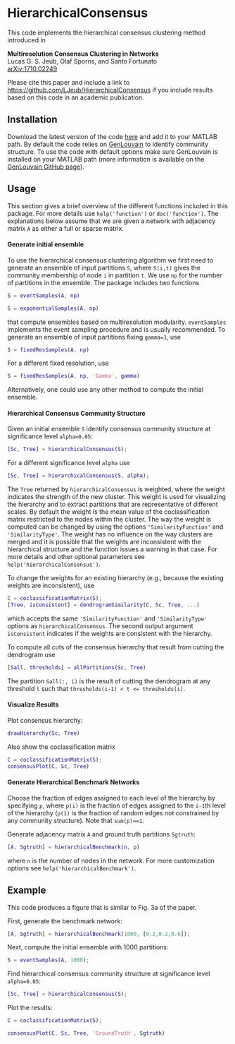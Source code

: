 # HierarchicalConsensus


This code implements the hierarchical consensus clustering method introduced in

**Multiresolution Consensus Clustering in Networks**  
Lucas G. S. Jeub, Olaf Sporns, and Santo Fortunato  
[arXiv:1710.02249](https://arxiv.org/abs/1710.02249)

Please cite this paper and include a link to https://github.com/LJeub/HierarchicalConsensus if you include results based on this code in an academic publication.


## Installation 

Download the latest version of the code [here](https://github.com/LJeub/HierarchicalConsensus/releases/latest) and add it to your MATLAB path. By default the code relies on [GenLouvain](http://netwiki.amath.unc.edu/GenLouvain/GenLouvain) to identify community structure. To use the code with default options make sure GenLouvain is installed on your MATLAB path (more information is available on the [GenLouvain GitHub page](https://github.com/GenLouvain/GenLouvain)). 


## Usage

This section gives a brief overview of the different functions included in this package. For more details use `help('function')` or `doc('function')`. The explanations below assume that we are given a network with adjacency matrix `A` as either a full or sparse matrix.

#### Generate initial ensemble

To use the hierarchical consensus clustering algorithm we first need to generate an ensemble of input partitions `S`, where `S(i,t)` gives the community membership of node `i` in partition `t`.  We use `np` for the number of partitions in the ensemble. The package includes two functions 

```Matlab
S = eventSamples(A, np)

S = exponentialSamples(A, np)
```

that compute ensembles based on multiresolution modularity. `eventSamples` implements the event sampling procedure and is usually recommended.
To generate an ensemble of input partitions fixing `gamma=1`, use

```Matlab
S = fixedResSamples(A, np)
```

For a different fixed resolution, use

```Matlab
S = fixedResSamples(A, np, 'Gamma', gamma)
```

Alternatively, one could use any other method to compute the initial ensemble. 

#### Hierarchical Consensus Community Structure

Given an initial ensemble `S` identify consensus community structure at significance level `alpha=0.05`:

```Matlab
[Sc, Tree] = hierarchicalConsensus(S);
```

For a different significance level `alpha` use

```Matlab
[Sc, Tree] = hierarchicalConsensus(S, alpha);
```

The `Tree` returned by `hierarchicalConsensus` is weighted, where the weight indicates the strength of the new cluster. This weight is used for visualizing the hierarchy and to extract partitions that are representative of different scales. By default the weight is the mean value of the coclassification matrix restricted to the nodes within the cluster. The way the weight is computed can be changed by using the options `'SimilarityFunction'` and `'SimilarityType'`. The weight has no influence on the way clusters are merged and it is possible that the weights are inconsistent with the hierarchical structure and the function issues a warning in that case. For more details and other optional parameters see `help('hierarchicalConsensus')`.

To change the weights for an existing hierarchy (e.g., because the existing weights are inconsistent), use
```Matlab
C = coclassificationMatrix(S);
[Tree, isConsistent] = dendrogramSimilarity(C, Sc, Tree, ...)
```

which accepts the same `'SimilarityFunction'` and `'SimilarityType'` options as `hierarchicalConsensus`. The second output argument `isConsistent` indicates if the weights are consistent with the hierarchy.

To compute all cuts of the consensus hierarchy that result from cutting the dendrogram use

```Matlab
[Sall, thresholds] = allPartitions(Sc, Tree)
```

The partition `Sall(:, i)` is the result of cutting the dendrogram at any threshold `t` such that `thresholds(i-1) < t <= thresholds(i)`. 


#### Visualize Results

Plot consensus hierarchy:

```Matlab
drawHierarchy(Sc, Tree)
```

Also show the coclassification matrix

```Matlab
C = coclassificationMatrix(S);
consensusPlot(C, Sc, Tree)
```

#### Generate Hierarchical Benchmark Networks

Choose the fraction of edges assigned to each level of the hierarchy by specifying `p`, where `p(i)` is the fraction of edges assigned to the `i-1`th level of the hierarchy (`p(1)` is the fraction of random edges not constrained by any community structure). Note that `sum(p)==1`.

Generate adjacency matrix `A` and ground truth partitions `Sgtruth`:

```Matlab
[A, Sgtruth] = hierarchicalBenchmark(n, p)
```

where `n` is the number of nodes in the network. For more customization options see `help('hierarchicalBenchmark')`.


## Example

This code produces a figure that is similar to Fig. 3a of the paper. 

First, generate the benchmark network:

```Matlab
[A, Sgtruth] = hierarchicalBenchmark(1000, [0.2,0.2,0.6]);
```

Next, compute the initial ensemble with 1000 partitions:

```Matlab
S = eventSamples(A, 1000);
```

Find hierarchical consensus community structure at significance level `alpha=0.05`:

```Matlab
[Sc, Tree] = hierarchicalConsensus(S);
```

Plot the results:

```Matlab
C = coclassificationMatrix(S);

consensusPlot(C, Sc, Tree, 'GroundTruth', Sgtruth)
```
